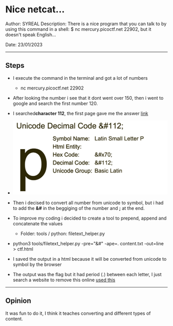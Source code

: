 # Nice netcat...

Author: SYREAL
Description: There is a nice program that you can talk to by using this command in a shell: $ nc mercury.picoctf.net 22902, but it doesn't speak English...

Date: 23/01/2023

---

## Steps

- I execute the command in the terminal and got a lot of numbers

  - nc mercury.picoctf.net 22902
- After looking the number i see that it dont went over 150, then i went to google and search the first number 120.
- I searched**character 112**, the first page gave me the answer [link](https://www.codetable.net/decimal/112)
- ![](assets/20230123_191659_Screenshot_2023-01-23.png)
- Then i decised to convert all number from unicode to symbol, but i had to add the **&#** in the beggiging of the number and **;** at the end.
- To improve my coding i decided to create a tool to prepend, append and concatenate the values
  - Folder: tools / python: filetext_helper.py
- python3 tools/filetext_helper.py -pre="&#" -ape=. content.txt -out=line > ctf.html
- I saved the output in a html because it will be converted from unicode to symbol by the browser
- The output was the flag but it had period (.) between each letter, I just search a website to remove this online [used this](http://www.unit-conversion.info/texttools/replace-text/)

---

## Opinion

It was fun to do it, I think it teaches converting and different types of content. 
